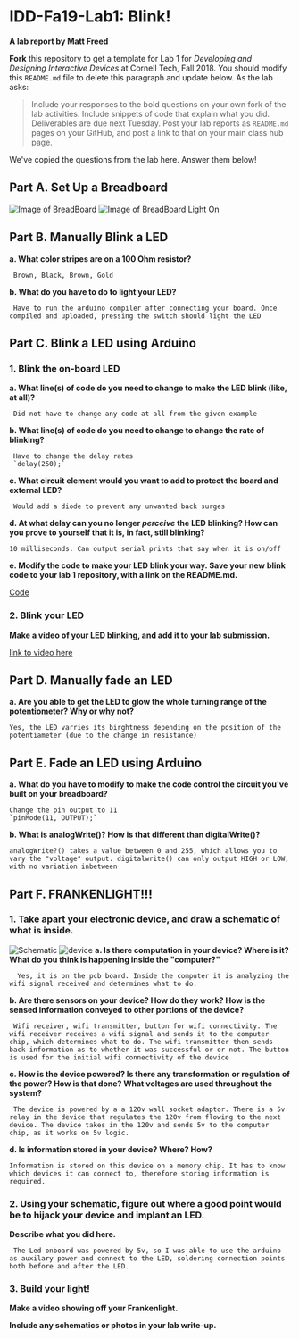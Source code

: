 # IDD-Fa19-Lab1: Blink!

**A lab report by Matt Freed**

**Fork** this repository to get a template for Lab 1 for *Developing and Designing Interactive Devices* at Cornell Tech, Fall 2018. You should modify this `README.md` file to delete this paragraph and update below. As the lab asks:

> Include your responses to the bold questions on your own fork of the lab activities. Include snippets of code that explain what you did. Deliverables are due next Tuesday. Post your lab reports as `README.md` pages on your GitHub, and post a link to that on your main class hub page.

We've copied the questions from the lab here. Answer them below!

## Part A. Set Up a Breadboard

![Image of BreadBoard](https://github.com/mattfreed/IDD-Fa18-Lab1/blob/master/Images/BoardNoBlink.jpg)
![Image of BreadBoard Light On](https://github.com/mattfreed/IDD-Fa18-Lab1/blob/master/Images/BoardBlink.jpg)

## Part B. Manually Blink a LED

**a. What color stripes are on a 100 Ohm resistor?**

     Brown, Black, Brown, Gold
     
**b. What do you have to do to light your LED?**

     Have to run the arduino compiler after connecting your board. Once compiled and uploaded, pressing the switch should light the LED


## Part C. Blink a LED using Arduino

### 1. Blink the on-board LED

**a. What line(s) of code do you need to change to make the LED blink (like, at all)?**

     Did not have to change any code at all from the given example

**b. What line(s) of code do you need to change to change the rate of blinking?**

     Have to change the delay rates
     `delay(250);`
     
**c. What circuit element would you want to add to protect the board and external LED?**

     Would add a diode to prevent any unwanted back surges
     
**d. At what delay can you no longer *perceive* the LED blinking? How can you prove to yourself that it is, in fact, still blinking?**
    
    10 milliseconds. Can output serial prints that say when it is on/off
     
**e. Modify the code to make your LED blink your way. Save your new blink code to your lab 1 repository, with a link on the README.md.**
    
   [Code](https://github.com/mattfreed/IDD-Fa18-Lab1/blob/master/Lab1-blink-onboard.ino)

### 2. Blink your LED

**Make a video of your LED blinking, and add it to your lab submission.**

   [link to video here](https://youtu.be/LJWWnNuRVoE)


## Part D. Manually fade an LED

**a. Are you able to get the LED to glow the whole turning range of the potentiometer? Why or why not?**
    
    Yes, the LED varries its birghtness depending on the position of the potentiameter (due to the change in resistance)

## Part E. Fade an LED using Arduino

**a. What do you have to modify to make the code control the circuit you've built on your breadboard?**
    
    Change the pin output to 11
    `pinMode(11, OUTPUT);`

**b. What is analogWrite()? How is that different than digitalWrite()?**
    
    analogWrite?() takes a value between 0 and 255, which allows you to vary the "voltage" output. digitalwrite() can only output HIGH or LOW, with no variation inbetween


## Part F. FRANKENLIGHT!!!

### 1. Take apart your electronic device, and draw a schematic of what is inside. 
![Schematic](https://github.com/mattfreed/IDD-Fa18-Lab1/blob/master/Images/Schematic.jpg)
![device](https://github.com/mattfreed/IDD-Fa18-Lab1/blob/master/Images/Image%20from%20iOS%20(1).jpg)
**a. Is there computation in your device? Where is it? What do you think is happening inside the "computer?"**
  
      Yes, it is on the pcb board. Inside the computer it is analyzing the wifi signal received and determines what to do.
   
**b. Are there sensors on your device? How do they work? How is the sensed information conveyed to other portions of the device?**
 
     Wifi receiver, wifi transmitter, button for wifi connectivity. The wifi receiver receives a wifi signal and sends it to the computer chip, which determines what to do. The wifi transmitter then sends back information as to whether it was successful or or not. The button is used for the initial wifi connectivity of the device
  
**c. How is the device powered? Is there any transformation or regulation of the power? How is that done? What voltages are used throughout the system?**

     The device is powered by a a 120v wall socket adaptor. There is a 5v relay in the device that regulates the 120v from flowing to the next device. The device takes in the 120v and sends 5v to the computer chip, as it works on 5v logic.

**d. Is information stored in your device? Where? How?**
    
    Information is stored on this device on a memory chip. It has to know which devices it can connect to, therefore storing information is required.
### 2. Using your schematic, figure out where a good point would be to hijack your device and implant an LED.

**Describe what you did here.**
  
     The Led onboard was powered by 5v, so I was able to use the arduino as auxilary power and connect to the LED, soldering connection points both before and after the LED.
### 3. Build your light!

**Make a video showing off your Frankenlight.**

**Include any schematics or photos in your lab write-up.**

